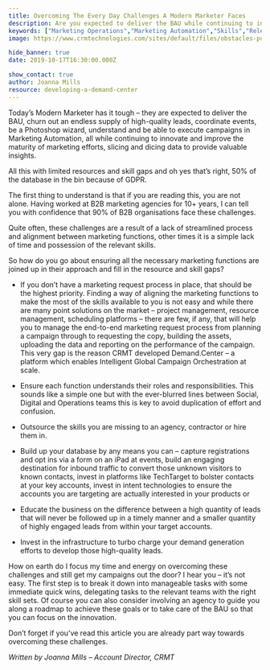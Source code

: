 ```yaml
---
title: Overcoming The Every Day Challenges A Modern Marketer Faces 
description: Are you expected to deliver the BAU while continuing to innovate and improve the maturity of marketing efforts, all with limited resources and skill gaps? You are not alone.
keywords: ["Marketing Operations","Marketing Automation","Skills","Releases"]
image: https://www.crmtechnologies.com/sites/default/files/obstacles-pushing-challenges.jpg

hide_banner: true
date: 2019-10-17T16:30:00.000Z

show_contact: true
author: Joanna Mills
resource: developing-a-demand-center
---
```

Today’s Modern Marketer has it tough – they are expected to deliver the BAU, churn out an endless supply of high-quality leads, coordinate events, be a Photoshop wizard, understand and be able to execute campaigns in Marketing Automation, all while continuing to innovate and improve the maturity of marketing efforts, slicing and dicing data to provide valuable insights.

All this with limited resources and skill gaps and oh yes that’s right, 50% of the database in the bin because of GDPR.

The first thing to understand is that if you are reading this, you are not alone. Having worked at B2B marketing agencies for 10+ years, I can tell you with confidence that 90% of B2B organisations face these challenges.

Quite often, these challenges are a result of a lack of streamlined process and alignment between marketing functions, other times it is a simple lack of time and possession of the relevant skills.

So how do you go about ensuring all the necessary marketing functions are joined up in their approach and fill in the resource and skill gaps?

* If you don’t have a marketing request process in place, that should be the highest priority. Finding a way of aligning the marketing functions to make the most of the skills available to you is not easy and while there are many point solutions on the market – project management, resource management, scheduling platforms  – there are few, if any, that will help you to manage the end-to-end marketing request process from planning a campaign through to requesting the copy, building the assets, uploading the data and reporting on the performance of the campaign. This very gap is the reason CRMT developed Demand.Center – a platform which enables Intelligent Global Campaign Orchestration at scale.

* Ensure each function understands their roles and responsibilities. This sounds like a simple one but with the ever-blurred lines between Social, Digital and Operations teams this is key to avoid duplication of effort and confusion.

* Outsource the skills you are missing to an agency, contractor or hire them in.

* Build up your database by any means you can – capture registrations and opt ins via a form on an iPad at events, build an engaging destination for inbound traffic to convert those unknown visitors to known contacts, invest in platforms like TechTarget to bolster contacts at your key accounts, invest in intent technologies to ensure the accounts you are targeting are actually interested in your products or 

* Educate the business on the difference between a high quantity of leads that will never be followed up in a timely manner and a smaller quantity of highly engaged leads from within your target accounts.

* Invest in the infrastructure to turbo charge your demand generation efforts to develop those high-quality leads.

How on earth do I focus my time and energy on overcoming these challenges and still get my campaigns out the door? I hear you – it’s not easy. The first step is to break it down into manageable tasks with some immediate quick wins, delegating tasks to the relevant teams with the right skill sets. Of course you can also consider involving an agency to guide you along a roadmap to achieve these goals or to take care of the BAU so that you can focus on the innovation.

Don’t forget if you’ve read this article you are already part way towards overcoming these challenges.

_Written by Joanna Mills – Account Director, CRMT_

